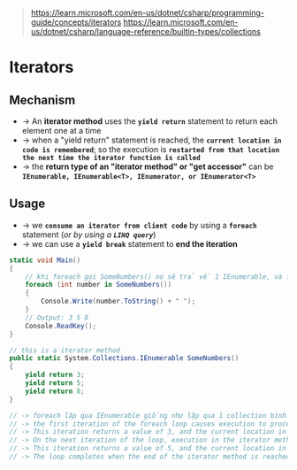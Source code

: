 > https://learn.microsoft.com/en-us/dotnet/csharp/programming-guide/concepts/iterators
> https://learn.microsoft.com/en-us/dotnet/csharp/language-reference/builtin-types/collections

# Iterators 

## Mechanism
* -> An **iterator method** uses the **`yield return`** statement to return each element one at a time 
* -> when a "yield return" statement is reached, the **`current location in code is remembered`**; so the execution is **`restarted from that location the next time the iterator function is called`**
* -> the **return type of an "iterator method" or "get accessor"** can be **`IEnumerable, IEnumerable<T>, IEnumerator, or IEnumerator<T>`**

## Usage
* -> we **`consume an iterator from client code`** by using a **`foreach`** statement (_or by using a **`LINQ query`**_)
* -> we can use a **`yield break`** statement to **end the iteration**

```cs
static void Main()
{
    // khi foreach gọi SomeNumbers() nó sẽ trả về 1 IEnumerable, và foreach sẽ lặp qua IEnumerable này
    foreach (int number in SomeNumbers())
    {
        Console.Write(number.ToString() + " ");
    }
    // Output: 3 5 8
    Console.ReadKey();
}

// this is a iterator method
public static System.Collections.IEnumerable SomeNumbers()
{
    yield return 3;
    yield return 5;
    yield return 8;
}

// -> foreach lặp qua IEnumerable giống như lặp qua 1 collection bình thường, nhưng cách thức hơi khác 1 xíu
// -> the first iteration of the foreach loop causes execution to proceed in the SomeNumbers iterator method until the first yield return statement is reached
// -> This iteration returns a value of 3, and the current location in the iterator method is retained
// -> On the next iteration of the loop, execution in the iterator method continues from where it left off, again stopping when it reaches a yield return statement
// -> This iteration returns a value of 5, and the current location in the iterator method is again retained
// -> The loop completes when the end of the iterator method is reached
```
